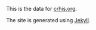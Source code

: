 This is the data for [crhis.org](http://crhis.org).

The site is generated using [Jekyll](https://github.com/mojombo/jekyll).
